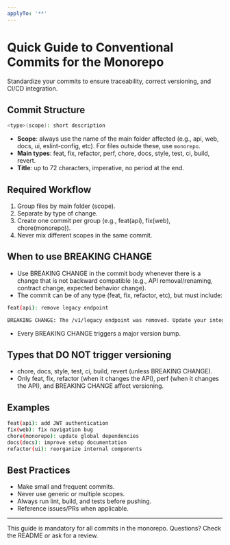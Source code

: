 ```yaml
---
applyTo: '**'
---
```


# Quick Guide to Conventional Commits for the Monorepo

Standardize your commits to ensure traceability, correct versioning, and CI/CD integration.

## Commit Structure

```bash
<type>(scope): short description
```

- **Scope**: always use the name of the main folder affected (e.g., api, web, docs, ui, eslint-config, etc). For files outside these, use `monorepo`.
- **Main types**: feat, fix, refactor, perf, chore, docs, style, test, ci, build, revert.
- **Title**: up to 72 characters, imperative, no period at the end.

## Required Workflow

1. Group files by main folder (scope).
2. Separate by type of change.
3. Create one commit per group (e.g., feat(api), fix(web), chore(monorepo)).
4. Never mix different scopes in the same commit.

## When to use BREAKING CHANGE

- Use BREAKING CHANGE in the commit body whenever there is a change that is not backward compatible (e.g., API removal/renaming, contract change, expected behavior change).
- The commit can be of any type (feat, fix, refactor, etc), but must include:

```bash
feat(api): remove legacy endpoint

BREAKING CHANGE: The /v1/legacy endpoint was removed. Update your integrations.
```

- Every BREAKING CHANGE triggers a major version bump.

## Types that DO NOT trigger versioning

- chore, docs, style, test, ci, build, revert (unless BREAKING CHANGE).
- Only feat, fix, refactor (when it changes the API), perf (when it changes the API), and BREAKING CHANGE affect versioning.

## Examples

```bash
feat(api): add JWT authentication
fix(web): fix navigation bug
chore(monorepo): update global dependencies
docs(docs): improve setup documentation
refactor(ui): reorganize internal components
```

## Best Practices

- Make small and frequent commits.
- Never use generic or multiple scopes.
- Always run lint, build, and tests before pushing.
- Reference issues/PRs when applicable.

---

This guide is mandatory for all commits in the monorepo. Questions? Check the README or ask for a review.
